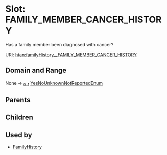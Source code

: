 
# Slot: FAMILY_MEMBER_CANCER_HISTORY

Has a family member been diagnosed with cancer?

URI: [htan:familyHistory__FAMILY_MEMBER_CANCER_HISTORY](https://w3id.org/htan/familyHistory__FAMILY_MEMBER_CANCER_HISTORY)


## Domain and Range

None &#8594;  <sub>0..1</sub> [YesNoUnknownNotReportedEnum](YesNoUnknownNotReportedEnum.md)

## Parents


## Children


## Used by

 * [FamilyHistory](FamilyHistory.md)
